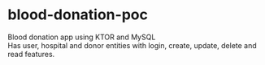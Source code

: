 # blood-donation-poc
Blood donation app using KTOR and MySQL  
Has user, hospital and donor entities with login, create, update, delete and read features. 

